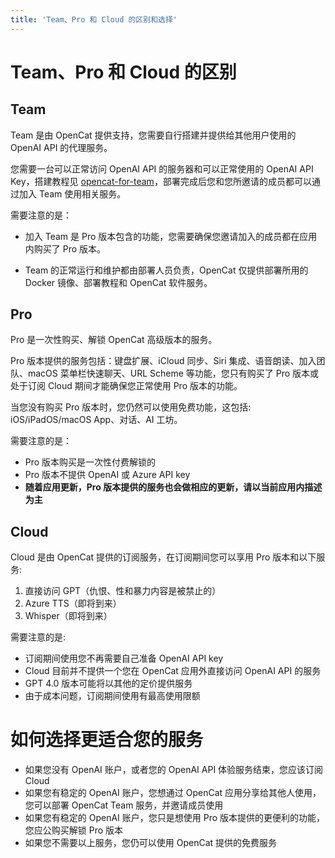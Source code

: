 ```yaml
---
title: 'Team、Pro 和 Cloud 的区别和选择'
---
```


# Team、Pro 和 Cloud 的区别

## Team
Team 是由 OpenCat 提供支持，您需要自行搭建并提供给其他用户使用的 OpenAI API 的代理服务。

您需要一台可以正常访问 OpenAI API 的服务器和可以正常使用的 OpenAI API Key，搭建教程见 [opencat-for-team](./opencat-for-team)，部署完成后您和您所邀请的成员都可以通过加入 Team 使用相关服务。

需要注意的是：
- 加入 Team 是 Pro 版本包含的功能，您需要确保您邀请加入的成员都在应用内购买了 Pro 版本。

- Team 的正常运行和维护都由部署人员负责，OpenCat 仅提供部署所用的 Docker 镜像、部署教程和 OpenCat 软件服务。

## Pro
Pro 是一次性购买、解锁 OpenCat 高级版本的服务。

Pro 版本提供的服务包括：键盘扩展、iCloud 同步、Siri 集成、语音朗读、加入团队、macOS 菜单栏快速聊天、URL Scheme 等功能，您只有购买了 Pro 版本或处于订阅 Cloud 期间才能确保您正常使用 Pro 版本的功能。

当您没有购买 Pro 版本时，您仍然可以使用免费功能，这包括: iOS/iPadOS/macOS App、对话、AI 工坊。

需要注意的是：
- Pro 版本购买是一次性付费解锁的
- Pro 版本不提供 OpenAI 或 Azure API key
- **随着应用更新，Pro 版本提供的服务也会做相应的更新，请以当前应用内描述为主**

## Cloud
Cloud 是由 OpenCat 提供的订阅服务，在订阅期间您可以享用 Pro 版本和以下服务:

1. 直接访问 GPT（仇恨、性和暴力内容是被禁止的）
2. Azure TTS（即将到来）
3. Whisper（即将到来）

需要注意的是:
- 订阅期间使用您不再需要自己准备 OpenAI API key
- Cloud 目前并不提供一个您在 OpenCat 应用外直接访问 OpenAI API 的服务
- GPT 4.0 版本可能将以其他的定价提供服务
- 由于成本问题，订阅期间使用有最高使用限额

# 如何选择更适合您的服务
- 如果您没有 OpenAI 账户，或者您的 OpenAI API 体验服务结束，您应该订阅 Cloud
- 如果您有稳定的 OpenAI 账户，您想通过 OpenCat 应用分享给其他人使用，您可以部署 OpenCat Team 服务，并邀请成员使用
- 如果您有稳定的 OpenAI 账户，您只是想使用 Pro 版本提供的更便利的功能，您应公购买解锁 Pro 版本
- 如果您不需要以上服务，您仍可以使用 OpenCat 提供的免费服务